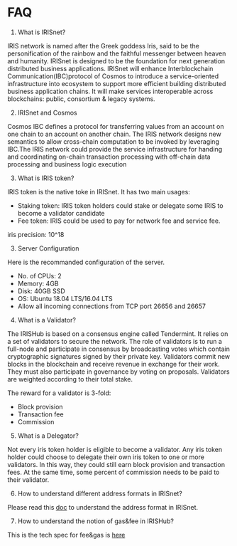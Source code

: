 # FAQ

1. What is IRISnet?

IRIS network is named after the Greek goddess Iris, said to be the personification of the rainbow and the faithful messenger between heaven and humanity. IRISnet is designed to be the foundation for next generation distributed business applications. IRISnet will enhance Interblockchain Communication(IBC)protocol of Cosmos to introduce a service-oriented infrastructure into ecosystem to support more efficient building distributed business application chains. It will make services interoperable across blockchains: public, consortium & legacy systems.

2. IRISnet and Cosmos

Cosmos IBC defines a protocol for transferring values from an account on one chain to an account on another chain. The IRIS network designs new semantics to allow cross-chain computation to be invoked by leveraging IBC.The IRIS network could provide the service infrastructure for handing and coordinating on-chain transaction processing with off-chain data processing and business logic execution


3. What is IRIS token?

IRIS token is the native toke in IRISnet. It has two main usages:

* Staking token: IRIS token holders could stake or delegate some IRIS to become a validator candidate
* Fee token: IRIS could be used to pay for network fee and service fee.

iris precision: 10^18



3. Server Configuration

Here is the recommanded configuration of the server.
* No. of CPUs: 2
* Memory: 4GB
* Disk: 40GB SSD
* OS: Ubuntu 18.04 LTS/16.04 LTS
* Allow all incoming connections from TCP port 26656 and 26657


4. What is a Validator?


The IRISHub is based on a consensus engine called Tendermint. It relies on a set of validators to secure the network. The role of validators is to run a full-node and participate in consensus by broadcasting votes which contain cryptographic signatures signed by their private key. Validators commit new blocks in the blockchain and receive revenue in exchange for their work. They must also participate in governance by voting on proposals. Validators are weighted according to their total stake.  

The reward for a validator is 3-fold:

* Block provision
* Transaction fee
* Commission


5. What is a Delegator?

Not every iris token holder is eligible to become a validator. Any iris token holder could choose to delegate their own iris token to one or more validators. In this way, they could still earn block provision and transaction fees. At the same time, some percent of commission needs to be paid to their validator.


6. How to understand different address formats in IRISnet?

Please read this [doc](https://github.com/irisnet/testnets/blob/master/fuxi/docs/Bech32%20on%20IRISnet.md) to understand the address format in IRISnet. 

7. How to understand the notion of gas&fee in IRISHub?

This is the tech spec for fee&gas is [here](https://github.com/irisnet/irishub/blob/d1d20826da2112a53c6a0ce45e0263237c549089/docs/modules/fee-token/feeToken.md)


